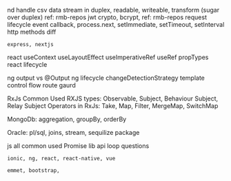 nd
    handle csv data stream in
        duplex, readable, writeable, transform (sugar over duplex)
        ref: rmb-repos
    jwt crypto, bcrypt, 
        ref: rmb-repos
    request lifecycle event
        callback, process.next, setImmediate, setTimeout, setInterval
    http methods diff

    express, nextjs

react
    useContext
    useLayoutEffect
    useImperativeRef
    useRef
    propTypes
    react lifecycle

ng
    output vs @Output
    ng lifecycle
    changeDetectionStrategy
    template control flow
    route gaurd

RxJs
    Common Used RXJS types: Observable, Subject, Behaviour Subject, Relay Subject
    Operators in RxJs:	Take, Map, Filter, MergeMap, SwitchMap

MongoDb:
    aggregation, groupBy, orderBy

Oracle:
    pl/sql, joins, stream, 
    sequilize package

js
    all common used Promise lib api
    loop questions

    ionic, ng, react, react-native, vue

    emmet, bootstrap, 



